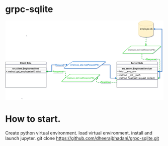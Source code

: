# grpc-sqlite

![alt overview](grpc-sqlite.png)


# How to start.
Create python virtual environment.
load virtual environment.
install and launch jupyter.
git clone https://github.com/dheerajbhadani/grpc-sqlite.git


